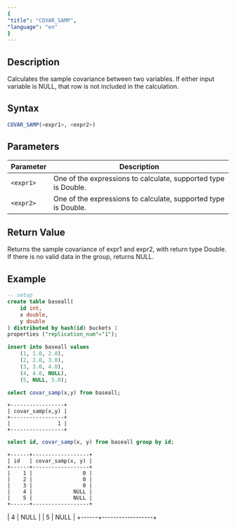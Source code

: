 ```yaml
---
{
"title": "COVAR_SAMP",
"language": "en"
}
---
```


## Description

Calculates the sample covariance between two variables. If either input variable is NULL, that row is not included in the calculation.

## Syntax

```sql
COVAR_SAMP(<expr1>, <expr2>)
```

## Parameters

| Parameter | Description |
| -- | -- |
| `<expr1>` | One of the expressions to calculate, supported type is Double. |
| `<expr2>` | One of the expressions to calculate, supported type is Double. |

## Return Value

Returns the sample covariance of expr1 and expr2, with return type Double.
If there is no valid data in the group, returns NULL.

## Example

```sql
-- setup
create table baseall(
    id int,
    x double,
    y double
) distributed by hash(id) buckets 1
properties ("replication_num"="1");

insert into baseall values
    (1, 1.0, 2.0),
    (2, 2.0, 3.0),
    (3, 3.0, 4.0),
    (4, 4.0, NULL),
    (5, NULL, 5.0);
```

```sql
select covar_samp(x,y) from baseall;
```

```text
+-----------------+
| covar_samp(x,y) |
+-----------------+
|               1 |
+-----------------+
```

```sql
select id, covar_samp(x, y) from baseall group by id;
```

```text
+------+------------------+
| id   | covar_samp(x, y) |
+------+------------------+
|    1 |                0 |
|    2 |                0 |
|    3 |                0 |
|    4 |             NULL |
|    5 |             NULL |
+------+------------------+
```
|    4 |             NULL |
|    5 |             NULL |
+------+------------------+
```

